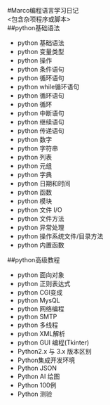 #Marco编程语言学习日记  
<包含杂项程序或脚本>  
  ##python基础语法  
* python 基础语法
* python 变量类型
* python 操作
* python 条件语句
* python 循环语句
* python while循环语句  
* python 循环语句
* python 循环
* python 中断语句
* python 继续语句
* python 传递语句
* python 数字
* python 字符串
* python 列表
* python 元组
* python 字典
* python 日期和时间
* python 函数
* python 模块
* python 文件 I/O
* python 文件方法
* python 异常处理
* python 操作系统文件/目录方法
* python 内置函数  

##python高级教程  
* python 面向对象
* python 正则表达式
* python CGI变成
* python MysQL
* python 网络编程
* python SMTP
* python 多线程
* python XML解析
* python GUI 编程(Tkinter)
* Python2.x 与 3​​.x 版本区别
* Python集成开发环境
* Python JSON
* Python AI 绘图
* Python 100例
* Python 测验
